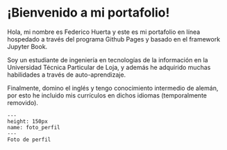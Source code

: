 # ¡Bienvenido a mi portafolio!

Hola, mi nombre es Federico Huerta y este es mi portafolio en línea hospedado a través del programa Github Pages y basado en el framework Jupyter Book.

Soy un estudiante de ingeniería en tecnologías de la información en la Universidad Técnica Particular de Loja, y además he adquirido muchas habilidades a través de auto-aprendizaje.

Finalmente, domino el inglés y tengo conocimiento intermedio de alemán, por esto he incluido mis currículos en dichos idiomas (temporalmente removido).

```{figure} images/foto_perfil.jpg
---
height: 150px
name: foto_perfil
---
Foto de perfil
```